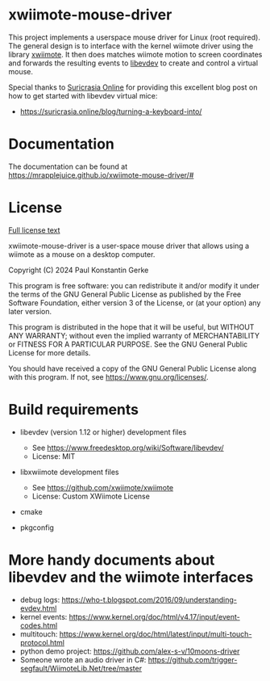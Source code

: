 # xwiimote-mouse-driver

This project implements a userspace mouse driver for Linux (root required).
The general design is to interface with the kernel wiimote driver using
the library [xwiimote](https://github.com/xwiimote/xwiimote). It then does
matches wiimote motion to screen coordinates and forwards the resulting events
to [libevdev](https://www.freedesktop.org/wiki/Software/libevdev/) to
create and control a virtual mouse.

Special thanks to [Suricrasia Online](https://suricrasia.online/) for providing 
this excellent blog post on how to get started with libevdev virtual mice:

- https://suricrasia.online/blog/turning-a-keyboard-into/

# Documentation

The documentation can be found at https://mrapplejuice.github.io/xwiimote-mouse-driver/#

# License

[Full license text](LICENSE.md)

xwiimote-mouse-driver is a user-space mouse driver that allows using a wiimote
as a mouse on a desktop computer.

Copyright (C) 2024  Paul Konstantin Gerke

This program is free software: you can redistribute it and/or modify
it under the terms of the GNU General Public License as published by
the Free Software Foundation, either version 3 of the License, or
(at your option) any later version.

This program is distributed in the hope that it will be useful,
but WITHOUT ANY WARRANTY; without even the implied warranty of
MERCHANTABILITY or FITNESS FOR A PARTICULAR PURPOSE.  See the
GNU General Public License for more details.

You should have received a copy of the GNU General Public License
along with this program.  If not, see <https://www.gnu.org/licenses/>.

# Build requirements

- libevdev (version 1.12 or higher) development files 

    - See https://www.freedesktop.org/wiki/Software/libevdev/
    - License: MIT

- libxwiimote development files

    - See https://github.com/xwiimote/xwiimote
    - License: Custom XWiimote License  

- cmake
- pkgconfig

# More handy documents about libevdev and the wiimote interfaces

- debug logs: https://who-t.blogspot.com/2016/09/understanding-evdev.html
- kernel events: https://www.kernel.org/doc/html/v4.17/input/event-codes.html
- multitouch: https://www.kernel.org/doc/html/latest/input/multi-touch-protocol.html
- python demo project: https://github.com/alex-s-v/10moons-driver
- Someone wrote an audio driver in C#: https://github.com/trigger-segfault/WiimoteLib.Net/tree/master
